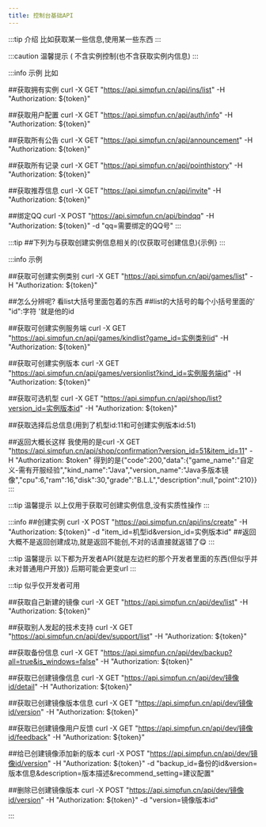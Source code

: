 ```yaml
---
title: 控制台基础API
---
```

:::tip 介绍
比如获取某一些信息,使用某一些东西
:::

:::caution 温馨提示 (
不含实例控制(也不含获取实例内信息)
:::

:::info 示例
比如

##获取拥有实例
curl -X GET "https://api.simpfun.cn/api/ins/list" -H "Authorization: ${token}"

##获取用户配置
curl -X GET "https://api.simpfun.cn/api/auth/info" -H "Authorization: ${token}"

##获取所有公告
curl -X GET "https://api.simpfun.cn/api/announcement" -H "Authorization: ${token}"

##获取所有记录
curl -X GET "https://api.simpfun.cn/api/pointhistory" -H "Authorization: ${token}"

##获取推荐信息
curl -X GET "https://api.simpfun.cn/api/invite" -H "Authorization: ${token}"

##绑定QQ
curl -X POST "https://api.simpfun.cn/api/bindqq" -H "Authorization: ${token}" -d "qq=需要绑定的QQ号"
:::

:::tip
##下列为与获取创建实例信息相关的(仅获取可创建信息){示例}
:::

:::info 示例

##获取可创建实例类别
curl -X GET "https://api.simpfun.cn/api/games/list" -H "Authorization: ${token}"

##怎么分辨呢?
看list大括号里面包着的东西
##list的大括号的每个小括号里面的' "id":字符 '就是他的id

##获取可创建实例服务端
curl -X GET "https://api.simpfun.cn/api/games/kindlist?game_id=实例类别id" -H "Authorization: ${token}"

##获取可创建实例版本
curl -X GET "https://api.simpfun.cn/api/games/versionlist?kind_id=实例服务端id" -H "Authorization: ${token}"

##获取可选机型
curl -X GET "https://api.simpfun.cn/api/shop/list?version_id=实例版本id" -H "Authorization: ${token}"

##获取选择后总信息(用到了机型id:11和可创建实例版本id:51)

##返回大概长这样
我使用的是curl -X GET "https://api.simpfun.cn/api/shop/confirmation?version_id=51&item_id=11" -H "Authorization: $token"
得到的是{"code":200,"data":{"game_name":"自定义-需有开服经验","kind_name":"Java","version_name":"Java多版本镜像","cpu":6,"ram":16,"disk":30,"grade":"B.L.L","description":null,"point":210}}
:::

:::tip 温馨提示
以上仅用于获取可创建实例信息,没有实质性操作
:::

:::info
##创建实例
curl -X POST "https://api.simpfun.cn/api/ins/create" -H "Authorization: ${token}" -d "item_id=机型id&version_id=实例版本id"
##返回大概不是返回创建成功,就是返回不能创,不对的话直接就返错了😋
:::

:::tip 温馨提示
以下都为开发者API{就是左边栏的那个开发者里面的东西(但似乎并未对普通用户开放)}
后期可能会更变url
:::

:::tip 似乎仅开发者可用

##获取自己新建的镜像
curl -X GET "https://api.simpfun.cn/api/dev/list" -H "Authorization: ${token}"

##获取别人发起的技术支持
curl -X GET "https://api.simpfun.cn/api/dev/support/list" -H "Authorization: ${token}"

##获取备份信息
curl -X GET "https://api.simpfun.cn/api/dev/backup?all=true&is_windows=false" -H "Authorization: ${token}"

##获取已创建镜像信息
curl -X GET "https://api.simpfun.cn/api/dev/镜像id/detail" -H "Authorization: ${token}"

##获取已创建镜像版本信息
curl -X GET "https://api.simpfun.cn/api/dev/镜像id/version" -H "Authorization: ${token}"

##获取已创建镜像用户反馈
curl -X GET "https://api.simpfun.cn/api/dev/镜像id/feedback" -H "Authorization: ${token}"

##给已创建镜像添加新的版本
curl -X POST "https://api.simpfun.cn/api/dev/镜像id/version" -H "Authorization: ${token}" -d "backup_id=备份的id&version=版本信息&description=版本描述&recommend_setting=建议配置"

##删除已创建镜像版本
curl -X POST "https://api.simpfun.cn/api/dev/镜像id/version" -H "Authorization: ${token}" -d "version=镜像版本id"

:::
